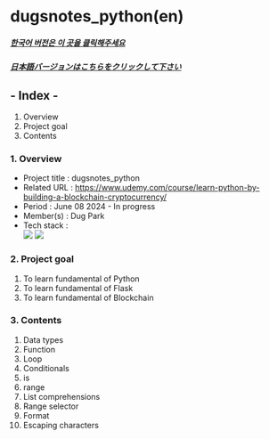 # dugsnotes_python(en)

##### [한국어 버전은 이 곳을 클릭해주세요](README.md)

##### [日本語バージョンはこちらをクリックして下さい](README_JP.md)

## - Index -

1. Overview
2. Project goal
3. Contents
   </br>

### 1. Overview

- Project title : dugsnotes_python
- Related URL : https://www.udemy.com/course/learn-python-by-building-a-blockchain-cryptocurrency/
- Period : June 08 2024 - In progress
- Member(s) : Dug Park
- Tech stack : </br>
  <img src="https://img.shields.io/badge/python-3776AB?style=for-the-badge&logo=python&logoColor=white">
  <img src="https://img.shields.io/badge/flask-000000?style=for-the-badge&logo=flask&logoColor=white">
  </br>

### 2. Project goal

1. To learn fundamental of Python
2. To learn fundamental of Flask
3. To learn fundamental of Blockchain
   </br>

### 3. Contents

1. Data types
2. Function
3. Loop
4. Conditionals
5. is
6. range
7. List comprehensions
8. Range selector
9. Format
10. Escaping characters
    </br>
